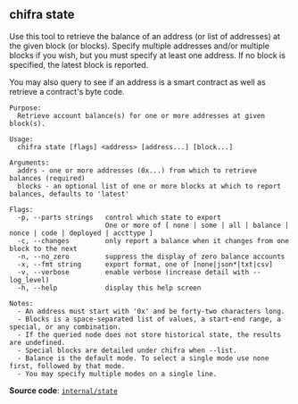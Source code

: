 ## chifra state

Use this tool to retrieve the balance of an address (or list of addresses) at the given block (or blocks). Specify multiple addresses and/or multiple blocks if you wish, but you must specify at least one address. If no block is specified, the latest block is reported.

You may also query to see if an address is a smart contract as well as retrieve a contract's byte code.

```[plaintext]
Purpose:
  Retrieve account balance(s) for one or more addresses at given block(s).

Usage:
  chifra state [flags] <address> [address...] [block...]

Arguments:
  addrs - one or more addresses (0x...) from which to retrieve balances (required)
  blocks - an optional list of one or more blocks at which to report balances, defaults to 'latest'

Flags:
  -p, --parts strings   control which state to export
                        One or more of [ none | some | all | balance | nonce | code | deployed | accttype ]
  -c, --changes         only report a balance when it changes from one block to the next
  -n, --no_zero         suppress the display of zero balance accounts
  -x, --fmt string      export format, one of [none|json*|txt|csv]
  -v, --verbose         enable verbose (increase detail with --log_level)
  -h, --help            display this help screen

Notes:
  - An address must start with '0x' and be forty-two characters long.
  - Blocks is a space-separated list of values, a start-end range, a special, or any combination.
  - If the queried node does not store historical state, the results are undefined.
  - Special blocks are detailed under chifra when --list.
  - Balance is the default mode. To select a single mode use none first, followed by that mode.
  - You may specify multiple modes on a single line.
```

**Source code**: [`internal/state`](https://github.com/TrueBlocks/trueblocks-core/tree/master/src/apps/chifra/internal/state)

